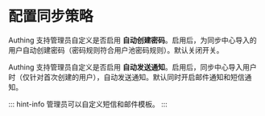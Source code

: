 # 配置同步策略

Authing 支持管理员自定义是否启用 **自动创建密码**。启用后，为同步中心导入的用户自动创建密码（密码规则符合用户池密码规则）。默认关闭开关。

Authing 支持管理员自定义是否启用 **自动发送通知**。启用后，同步中心导入用户时（仅针对首次创建的用户），自动发送通知。默认同时开启邮件通知和短信通知。

::: hint-info
管理员可以自定义短信和邮件模板。
:::